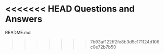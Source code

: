 <<<<<<< HEAD
Questions and Answers
=======
README.md
>>>>>>> 7b93af122ff2fe8b3d5c171124d106c0e72b7b50
